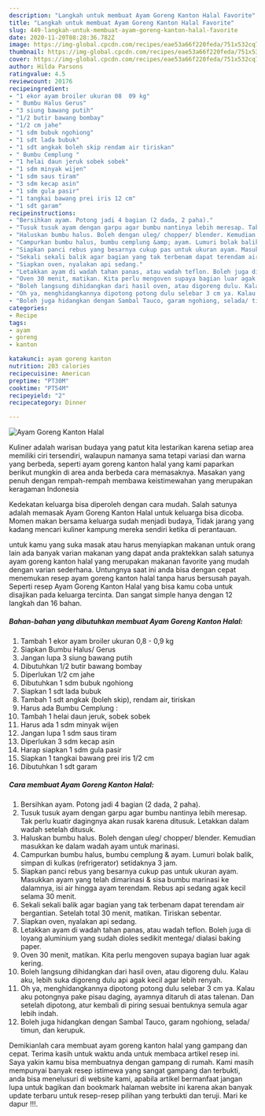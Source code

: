 ```yaml
---
description: "Langkah untuk membuat Ayam Goreng Kanton Halal Favorite"
title: "Langkah untuk membuat Ayam Goreng Kanton Halal Favorite"
slug: 449-langkah-untuk-membuat-ayam-goreng-kanton-halal-favorite
date: 2020-11-20T08:28:36.782Z
image: https://img-global.cpcdn.com/recipes/eae53a66f220feda/751x532cq70/ayam-goreng-kanton-halal-foto-resep-utama.jpg
thumbnail: https://img-global.cpcdn.com/recipes/eae53a66f220feda/751x532cq70/ayam-goreng-kanton-halal-foto-resep-utama.jpg
cover: https://img-global.cpcdn.com/recipes/eae53a66f220feda/751x532cq70/ayam-goreng-kanton-halal-foto-resep-utama.jpg
author: Hilda Parsons
ratingvalue: 4.5
reviewcount: 20176
recipeingredient:
- "1 ekor ayam broiler ukuran 08  09 kg"
- " Bumbu Halus Gerus"
- "3 siung bawang putih"
- "1/2 butir bawang bombay"
- "1/2 cm jahe"
- "1 sdm bubuk ngohiong"
- "1 sdt lada bubuk"
- "1 sdt angkak boleh skip rendam air tiriskan"
- " Bumbu Cemplung "
- "1 helai daun jeruk sobek sobek"
- "1 sdm minyak wijen"
- "1 sdm saus tiram"
- "3 sdm kecap asin"
- "1 sdm gula pasir"
- "1 tangkai bawang prei iris 12 cm"
- "1 sdt garam"
recipeinstructions:
- "Bersihkan ayam. Potong jadi 4 bagian (2 dada, 2 paha)."
- "Tusuk tusuk ayam dengan garpu agar bumbu nantinya lebih meresap. Tak perlu kuatir dagingnya akan rusak karena ditusuk. Letakkan dalam wadah setelah ditusuk."
- "Haluskan bumbu halus. Boleh dengan uleg/ chopper/ blender. Kemudian masukkan ke dalam wadah ayam untuk marinasi."
- "Campurkan bumbu halus, bumbu cemplung &amp; ayam. Lumuri bolak balik, simpan di kulkas (refrigerator) setidaknya 3 jam."
- "Siapkan panci rebus yang besarnya cukup pas untuk ukuran ayam. Masukkan ayam yang telah dimarinasi &amp; sisa bumbu marinasi ke dalamnya, isi air hingga ayam terendam. Rebus api sedang agak kecil selama 30 menit."
- "Sekali sekali balik agar bagian yang tak terbenam dapat terendam air bergantian. Setelah total 30 menit, matikan. Tiriskan sebentar."
- "Siapkan oven, nyalakan api sedang."
- "Letakkan ayam di wadah tahan panas, atau wadah teflon. Boleh juga di loyang aluminium yang sudah dioles sedikit mentega/ dialasi baking paper."
- "Oven 30 menit, matikan. Kita perlu mengoven supaya bagian luar agak kering."
- "Boleh langsung dihidangkan dari hasil oven, atau digoreng dulu. Kalau aku, lebih suka digoreng dulu api agak kecil agar lebih renyah."
- "Oh ya, menghidangkannya dipotong potong dulu selebar 3 cm ya. Kalau aku potongnya pake pisau daging, ayamnya ditaruh di atas talenan. Dan setelah dipotong, atur kembali di piring sesuai bentuknya semula agar lebih indah."
- "Boleh juga hidangkan dengan Sambal Tauco, garam ngohiong, selada/ timun, dan kerupuk."
categories:
- Recipe
tags:
- ayam
- goreng
- kanton

katakunci: ayam goreng kanton 
nutrition: 203 calories
recipecuisine: American
preptime: "PT30M"
cooktime: "PT54M"
recipeyield: "2"
recipecategory: Dinner

---
```



![Ayam Goreng Kanton Halal](https://img-global.cpcdn.com/recipes/eae53a66f220feda/751x532cq70/ayam-goreng-kanton-halal-foto-resep-utama.jpg)

Kuliner adalah warisan budaya yang patut kita lestarikan karena setiap area memiliki ciri tersendiri, walaupun namanya sama tetapi variasi dan warna yang berbeda, seperti ayam goreng kanton halal yang kami paparkan berikut mungkin di area anda berbeda cara memasaknya. Masakan yang penuh dengan rempah-rempah membawa keistimewahan yang merupakan keragaman Indonesia

Kedekatan keluarga bisa diperoleh dengan cara mudah. Salah satunya adalah memasak Ayam Goreng Kanton Halal untuk keluarga bisa dicoba. Momen makan bersama keluarga sudah menjadi budaya, Tidak jarang yang kadang mencari kuliner kampung mereka sendiri ketika di perantauan.



untuk kamu yang suka masak atau harus menyiapkan makanan untuk orang lain ada banyak varian makanan yang dapat anda praktekkan salah satunya ayam goreng kanton halal yang merupakan makanan favorite yang mudah dengan varian sederhana. Untungnya saat ini anda bisa dengan cepat menemukan resep ayam goreng kanton halal tanpa harus bersusah payah.
Seperti resep Ayam Goreng Kanton Halal yang bisa kamu coba untuk disajikan pada keluarga tercinta. Dan sangat simple hanya dengan 12 langkah dan 16 bahan.


<!--inarticleads1-->

##### Bahan-bahan yang dibutuhkan membuat Ayam Goreng Kanton Halal:

1. Tambah 1 ekor ayam broiler ukuran 0,8 - 0,9 kg
1. Siapkan  Bumbu Halus/ Gerus
1. Jangan lupa 3 siung bawang putih
1. Dibutuhkan 1/2 butir bawang bombay
1. Diperlukan 1/2 cm jahe
1. Dibutuhkan 1 sdm bubuk ngohiong
1. Siapkan 1 sdt lada bubuk
1. Tambah 1 sdt angkak (boleh skip), rendam air, tiriskan
1. Harus ada  Bumbu Cemplung :
1. Tambah 1 helai daun jeruk, sobek sobek
1. Harus ada 1 sdm minyak wijen
1. Jangan lupa 1 sdm saus tiram
1. Diperlukan 3 sdm kecap asin
1. Harap siapkan 1 sdm gula pasir
1. Siapkan 1 tangkai bawang prei iris 1/2 cm
1. Dibutuhkan 1 sdt garam




<!--inarticleads2-->

##### Cara membuat  Ayam Goreng Kanton Halal:

1. Bersihkan ayam. Potong jadi 4 bagian (2 dada, 2 paha).
1. Tusuk tusuk ayam dengan garpu agar bumbu nantinya lebih meresap. Tak perlu kuatir dagingnya akan rusak karena ditusuk. Letakkan dalam wadah setelah ditusuk.
1. Haluskan bumbu halus. Boleh dengan uleg/ chopper/ blender. Kemudian masukkan ke dalam wadah ayam untuk marinasi.
1. Campurkan bumbu halus, bumbu cemplung &amp; ayam. Lumuri bolak balik, simpan di kulkas (refrigerator) setidaknya 3 jam.
1. Siapkan panci rebus yang besarnya cukup pas untuk ukuran ayam. Masukkan ayam yang telah dimarinasi &amp; sisa bumbu marinasi ke dalamnya, isi air hingga ayam terendam. Rebus api sedang agak kecil selama 30 menit.
1. Sekali sekali balik agar bagian yang tak terbenam dapat terendam air bergantian. Setelah total 30 menit, matikan. Tiriskan sebentar.
1. Siapkan oven, nyalakan api sedang.
1. Letakkan ayam di wadah tahan panas, atau wadah teflon. Boleh juga di loyang aluminium yang sudah dioles sedikit mentega/ dialasi baking paper.
1. Oven 30 menit, matikan. Kita perlu mengoven supaya bagian luar agak kering.
1. Boleh langsung dihidangkan dari hasil oven, atau digoreng dulu. Kalau aku, lebih suka digoreng dulu api agak kecil agar lebih renyah.
1. Oh ya, menghidangkannya dipotong potong dulu selebar 3 cm ya. Kalau aku potongnya pake pisau daging, ayamnya ditaruh di atas talenan. Dan setelah dipotong, atur kembali di piring sesuai bentuknya semula agar lebih indah.
1. Boleh juga hidangkan dengan Sambal Tauco, garam ngohiong, selada/ timun, dan kerupuk.




Demikianlah cara membuat ayam goreng kanton halal yang gampang dan cepat. Terima kasih untuk waktu anda untuk membaca artikel resep ini. Saya yakin kamu bisa membuatnya dengan gampang di rumah. Kami masih mempunyai banyak resep istimewa yang sangat gampang dan terbukti, anda bisa menelusuri di website kami, apabila artikel bermanfaat jangan lupa untuk bagikan dan bookmark halaman website ini karena akan banyak update terbaru untuk resep-resep pilihan yang terbukti dan teruji. Mari ke dapur !!!. 
